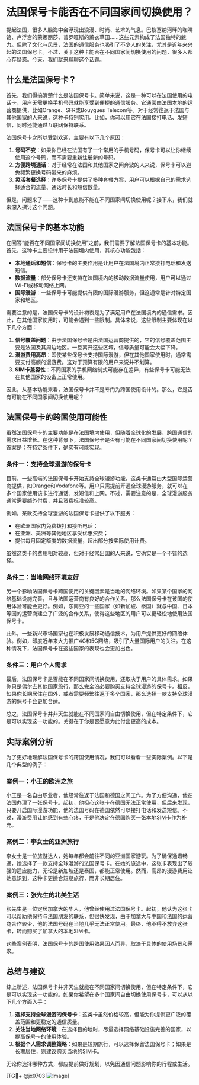 # 法国保号卡能否在不同国家间切换使用？

提起法国，很多人脑海中会浮现出浪漫、时尚、艺术的气息。巴黎塞纳河畔的咖啡馆、卢浮宫的蒙娜丽莎、普罗旺斯的薰衣草田……这些元素构成了法国独特的魅力。但除了文化与风景，法国的通信服务也吸引了不少人的关注，尤其是近年来兴起的法国保号卡。不过，关于这种卡能否在不同国家间切换使用的问题，很多人都心存疑惑。今天，我们就来聊聊这个话题。

## 什么是法国保号卡？

首先，我们得搞清楚什么是法国保号卡。简单来说，这是一种可以在法国使用的电话卡，用户无需更换手机号码就能享受到便捷的通信服务。它通常由法国本地的运营商提供，比如Orange、SFR或Bouygues Telecom等。对于经常往返于法国与其他国家的人来说，这种卡特别实用。比如，你可以用它在法国接打电话、发短信，同时还能通过互联网保持联系。

法国保号卡之所以受到欢迎，主要有以下几个原因：

1. **号码不变**：如果你已经在法国有了一个常用的手机号码，保号卡可以让你继续使用这个号码，而不需要重新注册新的号码。
2. **方便跨境通话**：对于经常在法国和其他国家之间奔波的人来说，保号卡可以避免频繁更换号码带来的麻烦。
3. **灵活套餐选择**：许多保号卡提供了多种套餐方案，用户可以根据自己的需求选择适合的流量、通话时长和短信数量。

但是，问题来了——这种卡到底能不能在不同国家间切换使用呢？接下来，我们就来深入探讨这个问题。

## 法国保号卡的基本功能

在回答“能否在不同国家间切换使用”之前，我们需要了解法国保号卡的基本功能。首先，这种卡主要设计用于法国境内使用，其核心功能包括：

- **本地通话和短信**：保号卡的主要作用是让用户在法国境内正常接打电话和发送短信。
- **数据流量**：部分保号卡还支持在法国境内的移动数据流量使用，用户可以通过Wi-Fi或移动网络上网。
- **国际漫游**：一些保号卡可能提供有限的国际漫游服务，但这通常是针对特定国家和地区。

需要注意的是，法国保号卡的设计初衷是为了满足用户在法国境内的通信需求。因此，在其他国家使用时，可能会遇到一些限制。具体来说，这些限制主要体现在以下几个方面：

1. **信号覆盖问题**：由于法国保号卡是由法国运营商提供的，它的信号覆盖范围主要是法国及其周边地区。一旦离开这些区域，信号质量可能会大幅下降。
2. **漫游费用高昂**：即使某些保号卡支持国际漫游，但在其他国家使用时，通常需要支付高额的漫游费。这对于预算有限的用户来说并不划算。
3. **SIM卡兼容性**：不同国家的手机网络制式可能存在差异，有些保号卡可能无法在其他国家的设备上正常使用。

因此，从基本功能来看，法国保号卡并不是专门为跨国使用设计的。那么，它是否有可能在不同国家间切换使用呢？

## 法国保号卡的跨国使用可能性

虽然法国保号卡的主要功能是在法国境内使用，但随着全球化的发展，跨国通信的需求日益增长。在这种背景下，法国保号卡是否有可能在不同国家间切换使用呢？答案是：在特定条件下，确实有可能实现。

### 条件一：支持全球漫游的保号卡

目前，一些高端的法国保号卡开始支持全球漫游功能。这类卡通常由大型国际运营商提供，如Orange和Vodafone等。用户只需提前开通全球漫游服务，就可以在多个国家使用该卡进行通话、发短信和上网。不过，需要注意的是，全球漫游服务通常需要额外付费，并且资费标准较高。

例如，某款支持全球漫游的法国保号卡提供了以下服务：

- 在欧洲国家内免费拨打和接听电话；
- 在亚洲、美洲等其他地区享受优惠资费；
- 提供每月固定额度的数据流量，超出部分按实际使用计费。

虽然这类卡的费用相对较高，但对于经常出国的人来说，它确实是一个不错的选择。

### 条件二：当地网络环境友好

另一个影响法国保号卡跨国使用的关键因素是当地的网络环境。如果某个国家的网络基础设施完善，且与法国运营商有良好的合作关系，那么法国保号卡在该国的使用体验可能会更好。例如，东南亚的一些国家（如新加坡、泰国）就与中国、日本等国的运营商建立了广泛的合作关系，使得这些地区的用户可以更轻松地使用法国保号卡。

此外，一些新兴市场国家也在积极发展移动通信技术，为用户提供更好的网络体验。例如，印度近年来大力推广4G和5G网络，吸引了大量国际用户的关注。在这种情况下，法国保号卡在这些国家的表现也会更加出色。

### 条件三：用户个人需求

最后，法国保号卡是否能在不同国家间切换使用，还取决于用户的具体需求。如果你只是偶尔去其他国家旅行，那么完全没必要购买支持全球漫游的保号卡。相反，如果你长期居住在国外，或者需要频繁往返于多个国家，那么选择一款支持全球漫游的保号卡会更加合适。

总之，法国保号卡并非天生就能在不同国家间自由切换使用，但在特定条件下，它是可以实现这一功能的。关键在于你是否愿意为此付出更高的成本。

## 实际案例分析

为了更好地理解法国保号卡的跨国使用情况，我们可以看看一些实际案例。以下是几个典型的例子：

### 案例一：小王的欧洲之旅

小王是一名自由职业者，他经常往返于法国和德国之间工作。为了方便沟通，他在法国办理了一张保号卡。起初，他担心这张卡在德国无法正常使用，但后来发现，只要开启国际漫游功能，他的法国号码在德国依然可以接打电话和发送短信。不过，漫游费用让他感到有些心疼，于是他决定在德国购买一张本地SIM卡作为补充。

### 案例二：李女士的亚洲旅行

李女士是一位旅游达人，她每年都会前往不同的亚洲国家游玩。为了确保通讯畅通，她选择了一款支持全球漫游的法国保号卡。在她的旅途中，这张卡表现出了较强的适应能力，无论是新加坡还是泰国，都能正常使用。然而，高昂的漫游费用让她意识到，这种卡更适合短期旅行，而非长期居住。

### 案例三：张先生的北美生活

张先生是一位定居加拿大的华人，他曾经使用过法国保号卡。起初，他认为这张卡可以帮助他保持与法国朋友的联系，但很快发现，由于加拿大与中国和法国的运营商合作较少，他的法国号码在当地几乎无法正常使用。最终，他不得不放弃这张卡，转而购买了加拿大的本地SIM卡。

这些案例表明，法国保号卡的跨国使用效果因人而异，取决于具体的使用场景和需求。

## 总结与建议

综上所述，法国保号卡并非天生就能在不同国家间切换使用，但在特定条件下，它是可以实现这一功能的。如果你希望在多个国家间自由切换使用保号卡，可以从以下几个方面入手：

1. **选择支持全球漫游的保号卡**：这类卡虽然价格较高，但能为你提供更广泛的覆盖范围和更稳定的通信质量。
2. **关注当地网络环境**：在选择目的地时，尽量选择网络基础设施完善的国家，以提高保号卡的使用体验。
3. **根据个人需求调整策略**：如果是短期旅行，可以选择保留法国保号卡；如果是长期居住，则建议购买当地的SIM卡。

无论你选择哪种方式，都应提前做好规划，以免因通信问题影响你的行程或生活。

[TG💪+ @jx0703 ![Image](https://github.com/user-attachments/assets/dbca1d08-cadb-493c-b0ec-ad6f7a83f270)]